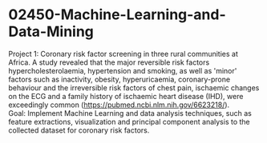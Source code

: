 # 02450-Machine-Learning-and-Data-Mining

Project 1: Coronary risk factor screening in three rural communities at Africa. A study revealed that the major reversible risk factors hypercholesterolaemia, hypertension and smoking, as well as 'minor' factors such as inactivity, obesity, hyperuricaemia, coronary-prone behaviour and the irreversible risk factors of chest pain, ischaemic changes on the ECG and a family history of ischaemic heart disease (IHD), were exceedingly common (https://pubmed.ncbi.nlm.nih.gov/6623218/). <br />
Goal: Implement Machine Learning and data analysis techniques, such as feature extractions, visualization and principal component analysis to the collected dataset for coronary risk factors.
